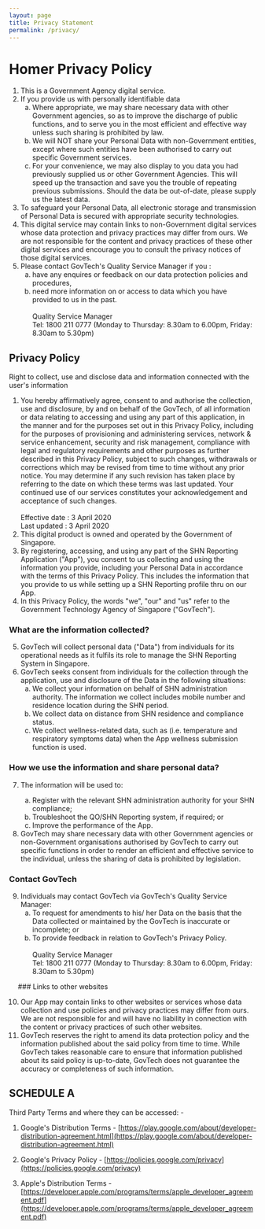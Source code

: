 ```yaml
---
layout: page
title: Privacy Statement
permalink: /privacy/
---
```


# Homer Privacy Policy

<ol>
  <li>This is a Government Agency digital service.</li>
  <li>If you provide us with personally identifiable data
    <ol type="a" style="list-style: lower-alpha">
      <li>Where appropriate, we may share necessary data with other Government agencies, so as to improve the discharge of public functions, and to serve you in the most efficient and effective way unless such sharing is prohibited by law.</li>
      <li>We will NOT share your Personal Data with non-Government entities, except where such entities have been authorised to carry out specific Government services.</li>
      <li>For your convenience, we may also display to you data you had previously supplied us or other Government Agencies. This will speed up the transaction and save you the trouble of repeating previous submissions. Should the data be out-of-date, please supply us the latest data.</li>
    </ol>
  </li>
  <li>To safeguard your Personal Data, all electronic storage and transmission of Personal Data is secured with appropriate security technologies.</li>
  <li>This digital service may contain links to non-Government digital services whose data protection and privacy practices may differ from ours. We are not responsible for the content and privacy practices of these other digital services and encourage you to consult the privacy notices of those digital services.</li>
  <li>Please contact GovTech's Quality Service Manager if you :
    <ol type="a" style="list-style: lower-alpha">
      <li>have any enquires or feedback on our data protection policies and procedures,</li>
      <li>need more information on or access to data which you have provided to us in the past.</li>
      <br>Quality Service Manager
      <br>Tel: 1800 211 0777 (Monday to Thursday: 8.30am to 6.00pm, Friday: 8.30am to 5.30pm)
    </ol>
  </li>
</ol>

## Privacy Policy

Right to collect, use and disclose data and information connected with the user's information

<ol start="1">
  <li>You hereby affirmatively agree, consent to and authorise the collection, use and disclosure, by and on behalf of the GovTech, of all information or data relating to accessing and using any part of this application, in the manner and for the purposes set out in this Privacy Policy, including for the purposes of provisioning and administering services, network & service enhancement, security and risk management, compliance with legal and regulatory requirements and other purposes as further described in this Privacy Policy, subject to such changes, withdrawals or corrections which may be revised from time to time without any prior notice. You may determine if any such revision has taken place by referring to the date on which these terms was last updated. Your continued use of our services constitutes your acknowledgement and acceptance of such changes.</li>
  <br>Effective date : 3 April 2020
  <br>Last updated : 3 April 2020
  <li>This digital product is owned and operated by the Government of Singapore.</li>
  <li>By registering, accessing, and using any part of the SHN Reporting Application ("App"), you consent to us collecting and using the information you provide, including your Personal Data in accordance with the terms of this Privacy Policy. This includes the information that you provide to us while setting up a SHN Reporting profile thru on our App.</li>
  <li>In this Privacy Policy, the words "we", "our" and "us" refer to the Government Technology Agency of Singapore ("GovTech").</li>
</ol>

### What are the information collected?

<ol  start="5">
  <li>GovTech will collect personal data ("Data") from individuals for its operational needs as it fulfils its role to manage the SHN Reporting System in Singapore.</li>
  <li>GovTech seeks consent from individuals for the collection through the application, use and disclosure of the Data in the following situations:
    <ol type="a" style="list-style: lower-alpha">
      <li>We collect your information on behalf of SHN administration authority. The information we collect includes mobile number and residence location during the SHN period.</li>
      <li>We collect data on distance from SHN residence and compliance status.</li>
      <li>We collect wellness-related data, such as (i.e. temperature and respiratory symptoms data) when the App wellness submission function is used.</li>
    </ol>
  </li>
</ol>

### How we use the information and share personal data?

<ol start="7">
  <li>The information will be used to:</li>
  <ol type="a" style="list-style: lower-alpha">
    <li>Register with the relevant SHN administration authority for your SHN compliance;</li>
    <li>Troubleshoot the QO/SHN Reporting system, if required; or</li>
    <li>Improve the performance of the App.</li>
  </ol>
  <li>GovTech may share necessary data with other Government agencies or non-Government organisations authorised by GovTech to carry out specific functions in order to render an efficient and effective service to the individual, unless the sharing of data is prohibited by legislation.</li>
</ol>

### Contact GovTech

<ol start="9">
  <li>Individuals may contact GovTech via GovTech's Quality Service Manager:
    <ol type="a" style="list-style: lower-alpha">
      <li>To request for amendments to his/ her Data on the basis that the Data collected or maintained by the GovTech is inaccurate or incomplete; or</li>
      <li>To provide feedback in relation to GovTech's Privacy Policy.</li>
      <br>Quality Service Manager
      <br>Tel: 1800 211 0777 (Monday to Thursday: 8.30am to 6.00pm, Friday: 8.30am to 5.30pm)
    </ol>
  </li>
</ol>
 
### Links to other websites

<ol start="10">
  <li>Our App may contain links to other websites or services whose data collection and use policies and privacy practices may differ from ours. We are not responsible for and will have no liability in connection with the content or privacy practices of such other websites.</li>
  <li>GovTech reserves the right to amend its data protection policy and the information published about the said policy from time to time. While GovTech takes reasonable care to ensure that information published about its said policy is up-to-date, GovTech does not guarantee the accuracy or completeness of such information.</li>
</ol>

## SCHEDULE A

Third Party Terms and where they can be accessed: -

1. Google's Distribution Terms - [https://play.google.com/about/developer-distribution-agreement.html](https://play.google.com/about/developer-distribution-agreement.html)

2. Google's Privacy Policy - [https://policies.google.com/privacy](https://policies.google.com/privacy)

3. Apple's Distribution Terms - [https://developer.apple.com/programs/terms/apple_developer_agreement.pdf](https://developer.apple.com/programs/terms/apple_developer_agreement.pdf)